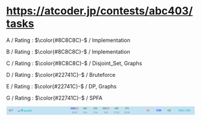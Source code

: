 # https://atcoder.jp/contests/abc403/tasks

A / Rating : $\color{#8C8C8C}-$ / Implementation

B / Rating : $\color{#8C8C8C}-$ / Implementation

C / Rating : $\color{#8C8C8C}-$ / Disjoint_Set, Graphs

D / Rating : $\color{#22741C}-$ / Bruteforce

E / Rating : $\color{#22741C}-$ / DP, Graphs

G / Rating : $\color{#22741C}-$ / SPFA

![My Image](https://github.com/kss418/Atcoder/blob/main/ABC/Images/Standings/404.png)

